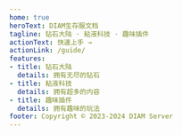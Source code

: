 ```yaml
---
home: true
heroText: DIAM生存服文档
tagline: 钻石大陆 · 粘液科技 · 趣味插件
actionText: 快速上手 →
actionLink: /guide/
features:
- title: 钻石大陆
  details: 拥有无尽的钻石
- title: 粘液科技
  details: 拥有超多的内容
- title: 趣味插件
  details: 拥有趣味的玩法
footer: Copyright © 2023-2024 DIAM Server
---
```

